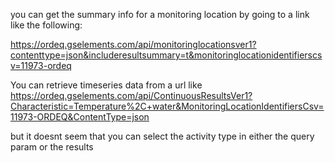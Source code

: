 you can get the summary info for a monitoring location by going to a link like the following:

https://ordeq.gselements.com/api/monitoringlocationsver1?contenttype=json&includeresultsummary=t&monitoringlocationidentifierscsv=11973-ordeq

You can retrieve timeseries data from a url like https://ordeq.gselements.com/api/ContinuousResultsVer1?Characteristic=Temperature%2C+water&MonitoringLocationIdentifiersCsv=11973-ORDEQ&ContentType=json

but it doesnt seem that you can select the activity type in either the query param or the results
